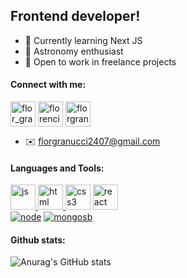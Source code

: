## Frontend developer!

 - :sunflower: Currently learning Next JS
 - :crescent_moon: Astronomy enthusiast
 - :tanabata_tree: Open to work in freelance projects
  
<h4>Connect with me:</h4>
<p>
<a href="https://twitter.com/flor_granucci" target="blank"><img align="center" src="https://i.ibb.co/dMYV3DX/icons8-twitter-128.png" alt="flor_granucci" height="40" width="40" /></a>
<a href="https://linkedin.com/in/florencia vanina granucci" target="blank"><img align="center" src="https://i.ibb.co/LP7Mssm/icons8-linkedin-128.png" alt="florencia vanina granucci" height="40" width="40" /></a>
<a href="https://instagram.com/florgranucci" target="blank"><img align="center" src="https://i.ibb.co/d02FBrt/icons8-instagram-old-128.png" alt="florgranucci" height="40" width="40" /></a>
</p>

 - :envelope: florgranucci2407@gmail.com
<h4>Languages and Tools:</h4>

<p> 
 <a href="https://developer.mozilla.org/en-US/docs/Web/JavaScript" target="_blank"> <img src="https://i.ibb.co/rGYm7Lh/icons8-javascript-logo-128.png" alt="js" width="40" height="40"/> </a> 
<a href="https://www.w3.org/html/" target="_blank"> <img src="https://i.ibb.co/2q1BYps/icons8-html-5-128.png" alt="html" width="40" height="40"/> </a> 
 <a href="https://www.w3schools.com/css/" target="_blank"> <img src="https://i.ibb.co/W0mzJxc/icons8-css3-128.png" alt="css3" width="40" height="40"/></a> 
 <a href="https://reactjs.org/" target="_blank"> <img src="https://i.ibb.co/M5rP4BK/icons8-react-128.png" alt="react" width="40" height="40"/> </a> 
 <br>
 <a href="https://nodejs.org/es/" target="_blank"> <img src="https://icongr.am/devicon/nodejs-plain.svg?size=40&color=74bec2" alt="node"/></a> 
 <a href="https://www.mongodb.com/es" target="_blank"> <img src="https://icongr.am/devicon/mongodb-plain-wordmark.svg?size=40&color=74bec2" alt="mongosb"/> </a> 
 
<h4>Github stats:</h4>
  
![Anurag's GitHub stats](https://github-readme-stats.vercel.app/api?username=florgranucci&theme=react&show_icons=true)
